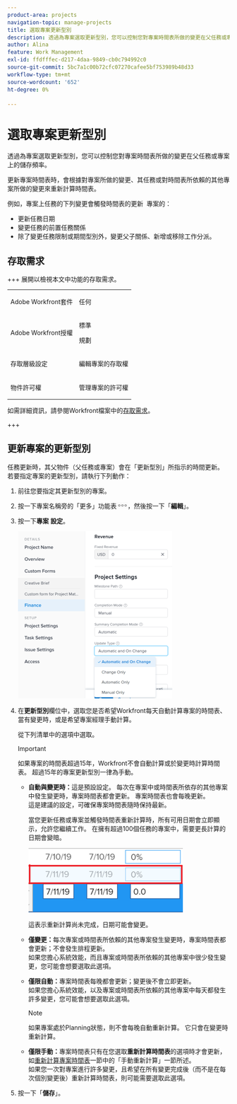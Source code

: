 ```yaml
---
product-area: projects
navigation-topic: manage-projects
title: 選取專案更新型別
description: 透過為專案選取更新型別，您可以控制您對專案時間表所做的變更在父任務或專案上的儲存頻率。
author: Alina
feature: Work Management
exl-id: ffdfffec-d217-4daa-9849-cb0c794992c0
source-git-commit: 5bc7a1c00b72cfc07270cafee5bf753989b48d33
workflow-type: tm+mt
source-wordcount: '652'
ht-degree: 0%

---
```


# 選取專案更新型別

透過為專案選取更新型別，您可以控制您對專案時間表所做的變更在父任務或專案上的儲存頻率。

更新專案時間表時，會根據對專案所做的變更、其任務或對時間表所依賴的其他專案所做的變更來重新計算時間表。

例如，專案上任務的下列變更會觸發時間表的更新  專案的：

* 更新任務日期
* 變更任務的前置任務關係
* 除了變更任務限制或期間型別外，變更父子關係、新增或移除工作分派。

## 存取需求

+++ 展開以檢視本文中功能的存取需求。 

<table style="table-layout:auto"> 
 <col> 
 <col> 
 <tbody> 
  <tr> 
   <td role="rowheader">Adobe Workfront套件</td> 
   <td> <p>任何</p> </td> 
  </tr> 
  <tr> 
   <td role="rowheader">Adobe Workfront授權</td> 
   <td><p>標準</p> 
   <p>規劃</p> </td> 
  </tr> 
  <tr> 
   <td role="rowheader">存取層級設定</td> 
   <td> <p>編輯專案的存取權</p> </td> 
  </tr> 
  <tr> 
   <td role="rowheader">物件許可權</td> 
   <td> <p>管理專案的許可權</p> </td> 
  </tr> 
 </tbody> 
</table>

如需詳細資訊，請參閱Workfront檔案中的[存取需求](/help/quicksilver/administration-and-setup/add-users/access-levels-and-object-permissions/access-level-requirements-in-documentation.md)。

+++

## 更新專案的更新型別

任務更新時，其父物件（父任務或專案）會在「更新型別」所指示的時間更新。  若要指定專案的更新型別，請執行下列動作：

1. 前往您要指定其更新型別的專案。
1. 按一下專案名稱旁的「更多」功能表![「更多」圖示](assets/more-icon.png)，然後按一下「**編輯**」。

1. 按一下&#x200B;**專案** **設定**。

   ![](assets/update-type-field-on-project-edit-box-nwe-350x378.png)

1. 在&#x200B;**更新型別**&#x200B;欄位中，選取您是否希望Workfront每天自動計算專案的時間表、當有變更時，或是希望專案經理手動計算。

   從下列清單中的選項中選取。 

   >[!IMPORTANT]
   >
   >如果專案的時間表超過15年，Workfront不會自動計算或於變更時計算時間表。 超過15年的專案更新型別一律為手動。

   * **自動與變更時：**&#x200B;這是預設設定。 每次在專案中或時間表所依存的其他專案中發生變更時，專案時間表都會更新。 專案時間表也會每晚更新。 \
     這是建議的設定，可確保專案時間表隨時保持最新。

     當您更新任務或專案並觸發時間表重新計算時，所有可用日期會立即顯示，允許您繼續工作。 在擁有超過100個任務的專案中，需要更長計算的日期會變暗。

     ![](assets/dates-dimmed-when-insline-editing-350x146.png)

     這表示重新計算尚未完成，日期可能會變更。

   * **僅變更：**&#x200B;每次專案或時間表所依賴的其他專案發生變更時，專案時間表都會更新；不會發生排程更新。\
     如果您擔心系統效能，而且專案或時間表所依賴的其他專案中很少發生變更，您可能會想要選取此選項。

   * **僅限自動：**&#x200B;專案時間表每晚都會更新；變更後不會立即更新。\
     如果您擔心系統效能，以及專案或時間表所依賴的其他專案中每天都發生許多變更，您可能會想要選取此選項。

     >[!NOTE]
     >
     >如果專案處於Planning狀態，則不會每晚自動重新計算。 它只會在變更時重新計算。

   * **僅限手動：**&#x200B;專案時間表只有在您選取&#x200B;**重新計算時間表**&#x200B;的選項時才會更新，如[重新計算專案時間表](../../../manage-work/projects/manage-projects/recalculate-project-timeline.md)一節中的「手動重新計算」一節所述。\
     如果您一次對專案進行許多變更，且希望在所有變更完成後（而不是在每次個別變更後）重新計算時間表，則可能需要選取此選項。

1. 按一下「**儲存**」。
